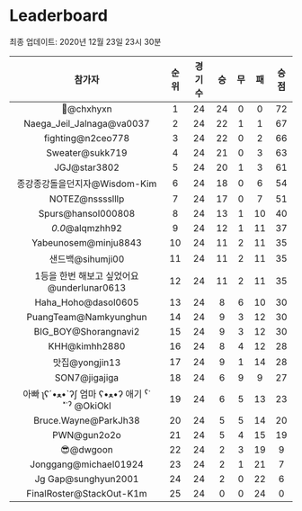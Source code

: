 # Leaderboard
최종 업데이트: 2020년 12월 23일 23시 30분




| 참가자 | 순위 | 경기수 | 승 | 무 | 패 | 승점 |
|:---:|:---:|:---:|:---:|:---:|:---:|:---:|
| 👑@chxhyxn | 1 | 24 | 24 | 0 | 0 | 72 |
| Naega_Jeil_Jalnaga@va0037 | 2 | 24 | 22 | 1 | 1 | 67 |
| fighting@n2ceo778 | 3 | 24 | 22 | 0 | 2 | 66 |
| Sweater@sukk719 | 4 | 24 | 21 | 0 | 3 | 63 |
| JGJ@star3802 | 5 | 24 | 20 | 1 | 3 | 61 |
| 종강종강돌을던지자@Wisdom-Kim | 6 | 24 | 18 | 0 | 6 | 54 |
| NOTEZ@nsssslllp | 7 | 24 | 17 | 0 | 7 | 51 |
| Spurs@hansol000808 | 8 | 24 | 13 | 1 | 10 | 40 |
| _0.0_@alqmzhh92 | 9 | 24 | 12 | 1 | 11 | 37 |
| Yabeunosem@minju8843 | 10 | 24 | 11 | 2 | 11 | 35 |
| 샌드백@sihumji00 | 11 | 24 | 11 | 2 | 11 | 35 |
| 1등을 한번 해보고 싶었어요@underlunar0613 | 12 | 24 | 11 | 2 | 11 | 35 |
| Haha_Hoho@dasol0605 | 13 | 24 | 8 | 6 | 10 | 30 |
| PuangTeam@Namkyunghun | 14 | 24 | 9 | 3 | 12 | 30 |
| BIG_BOY@Shorangnavi2 | 15 | 24 | 9 | 3 | 12 | 30 |
| KHH@kimhh2880 | 16 | 24 | 8 | 4 | 12 | 28 |
| 맛집@yongjin13 | 17 | 24 | 9 | 1 | 14 | 28 |
| SON7@jigajiga | 18 | 24 | 6 | 9 | 9 | 27 |
|  아빠  ʅʕ´•ﻌ•`ʔʃ  엄마 ʕ•ﻌ•ʔ 애기 ˁ˙˟˙ˀ @OkiOkl | 19 | 24 | 6 | 5 | 13 | 23 |
| Bruce.Wayne@ParkJh38 | 20 | 24 | 5 | 5 | 14 | 20 |
| PWN@gun2o2o | 21 | 24 | 5 | 4 | 15 | 19 |
| 😎@dwgoon | 22 | 24 | 2 | 3 | 19 | 9 |
| Jonggang@michael01924 | 23 | 24 | 2 | 1 | 21 | 7 |
| Jg Gap@sunghyun2001 | 24 | 24 | 2 | 0 | 22 | 6 |
| FinalRoster@StackOut-K1m | 25 | 24 | 0 | 0 | 24 | 0 |